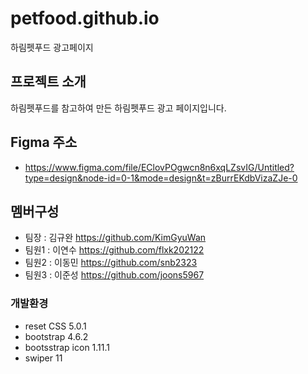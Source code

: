 # petfood.github.io
 하림펫푸드 광고페이지

## 프로젝트 소개
 하림펫푸드를 참고하여 만든 하림펫푸드 광고 페이지입니다.

## Figma 주소
 * https://www.figma.com/file/EClovPOgwcn8n6xqLZsvIG/Untitled?type=design&node-id=0-1&mode=design&t=zBurrEKdbVizaZJe-0

## 멤버구성
 - 팀장  : 김규완 https://github.com/KimGyuWan
 - 팀원1 : 이연수 https://github.com/flxk202122
 - 팀원2 : 이동민 https://github.com/snb2323
 - 팀원3 : 이준성 https://github.com/joons5967

### 개발환경
 - reset CSS 5.0.1
 - bootstrap 4.6.2
 - bootsstrap icon 1.11.1
 - swiper 11